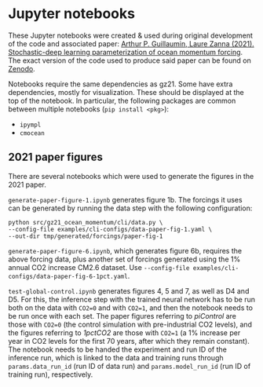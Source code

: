 # Jupyter notebooks
[gz21-paper-code-zenodo]: https://zenodo.org/record/5076046#.ZF4ulezMLy8
[gz21-paper-agupubs]: https://agupubs.onlinelibrary.wiley.com/doi/10.1029/2021MS002534
These Jupyter notebooks were created & used during original development of the
code and associated paper: [Arthur P. Guillaumin, Laure Zanna (2021).
Stochastic-deep learning parameterization of ocean momentum
forcing][gz21-paper-agupubs]. The exact version of the code used to produce said
paper can be found on [Zenodo][gz21-paper-code-zenodo].

Notebooks require the same dependencies as gz21. Some have extra dependencies,
mostly for visualization. These should be displayed at the top of the notebook.
In particular, the following packages are common between multiple notebooks
(`pip install <pkg>`):

  * `ipympl`
  * `cmocean`

## 2021 paper figures
There are several notebooks which were used to generate the figures in the 2021
paper.

`generate-paper-figure-1.ipynb` generates figure 1b. The forcings it uses can be
generated by running the data step with the following configuration:

```
python src/gz21_ocean_momentum/cli/data.py \
--config-file examples/cli-configs/data-paper-fig-1.yaml \
--out-dir tmp/generated/forcings/paper-fig-1
```

`generate-paper-figure-6.ipynb`, which generates figure 6b, requires the above
forcing data, plus another set of forcings generated using the 1% annual CO2
increase CM2.6 dataset. Use `--config-file
examples/cli-configs/data-paper-fig-6-1pct.yaml`.

`test-global-control.ipynb` generates figures 4, 5 and 7, as well as D4 and D5. For this, the inference step with 
the trained neural network has to be run both on the data with `CO2=0` and with `CO2=1`, and then the notebook needs to 
be run once with each set. The paper figures referring to _piControl_ are those with `CO2=0` (the control simulation
with pre-industrial CO2 levels), and the figures referring to _1pctCO2_ are those with `CO2=1` (a 1% increase per 
year in CO2 levels for the first 70 years, after which they remain constant).
The notebook needs to be handed the experiment and run ID of the inference run, which is linked to the data and training 
runs through `params.data_run_id` (run ID of data run) and `params.model_run_id` (run ID of training run), 
respectively.
